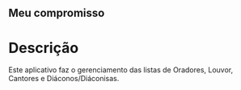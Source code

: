 ## Meu compromisso
# Descrição
Este aplicativo faz o gerenciamento das listas de Oradores, Louvor, Cantores e Diáconos/Diáconisas.
